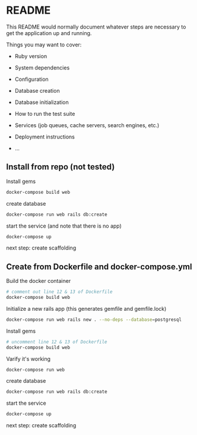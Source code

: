 # README

This README would normally document whatever steps are necessary to get the
application up and running.

Things you may want to cover:

* Ruby version

* System dependencies

* Configuration

* Database creation

* Database initialization

* How to run the test suite

* Services (job queues, cache servers, search engines, etc.)

* Deployment instructions

* ...

## Install from repo (not tested)

Install gems

```bash
docker-compose build web
```

create database
```bash
docker-compose run web rails db:create
```

start the service (and note that there is no app)
```bash
docker-compose up
```

next step: create scaffolding


## Create from Dockerfile and docker-compose.yml

Build the docker container

```bash
# comment out line 12 & 13 of Dockerfile
docker-compose build web
```

Initialize a new rails app (this generates gemfile and gemfile.lock)

```bash
docker-compose run web rails new . --no-deps --database=postgresql
```

Install gems

```bash
# uncomment line 12 & 13 of Dockerfile
docker-compose build web
```

Varify it's working

```bash
docker-compose run web
```

create database
```bash
docker-compose run web rails db:create
```

start the service
```bash
docker-compose up
```

next step: create scaffolding
